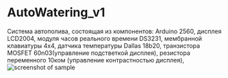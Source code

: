# AutoWatering_v1
Система автополива, состоящая из компонентов: Arduino 2560, дисплея LCD2004, модуля часов реального времени DS3231, мембранной клавиатуры 4х4, датчика температуры Dallas 18b20, транзистора MOSFET 60n03(управление подстветкой дисплея), резистора переменного 10ком (управление контрастностью дисплея), 
![screenshot of sample](http://webdesign.ru.net/images/Heydon_min.jpg)
